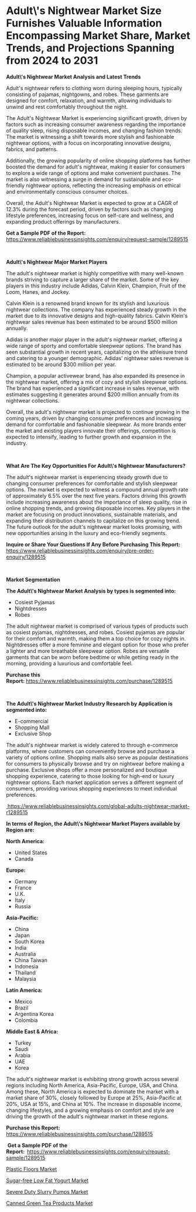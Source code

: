 <p><h1>Adult\'s Nightwear Market Size Furnishes Valuable Information Encompassing Market Share, Market Trends, and Projections Spanning from 2024 to 2031</h1></p><p><strong>Adult\'s Nightwear Market Analysis and Latest Trends</strong></p>
<p><p>Adult's nightwear refers to clothing worn during sleeping hours, typically consisting of pajamas, nightgowns, and robes. These garments are designed for comfort, relaxation, and warmth, allowing individuals to unwind and rest comfortably throughout the night.</p><p>The Adult's Nightwear Market is experiencing significant growth, driven by factors such as increasing consumer awareness regarding the importance of quality sleep, rising disposable incomes, and changing fashion trends. The market is witnessing a shift towards more stylish and fashionable nightwear options, with a focus on incorporating innovative designs, fabrics, and patterns.</p><p>Additionally, the growing popularity of online shopping platforms has further boosted the demand for adult's nightwear, making it easier for consumers to explore a wide range of options and make convenient purchases. The market is also witnessing a surge in demand for sustainable and eco-friendly nightwear options, reflecting the increasing emphasis on ethical and environmentally conscious consumer choices.</p><p>Overall, the Adult's Nightwear Market is expected to grow at a CAGR of 12.3% during the forecast period, driven by factors such as changing lifestyle preferences, increasing focus on self-care and wellness, and expanding product offerings by manufacturers.</p></p>
<p><strong>Get a Sample PDF of the Report:&nbsp;</strong> <a href="https://www.reliablebusinessinsights.com/enquiry/request-sample/1289515">https://www.reliablebusinessinsights.com/enquiry/request-sample/1289515</a></p>
<p>&nbsp;</p>
<p><strong>Adult\'s Nightwear Major Market Players</strong></p>
<p><p>The adult's nightwear market is highly competitive with many well-known brands striving to capture a larger share of the market. Some of the key players in this industry include Adidas, Calvin Klein, Champion, Fruit of the Loom, Hanes, and Jockey.</p><p>Calvin Klein is a renowned brand known for its stylish and luxurious nightwear collections. The company has experienced steady growth in the market due to its innovative designs and high-quality fabrics. Calvin Klein's nightwear sales revenue has been estimated to be around $500 million annually.</p><p>Adidas is another major player in the adult's nightwear market, offering a wide range of sporty and comfortable sleepwear options. The brand has seen substantial growth in recent years, capitalizing on the athleisure trend and catering to a younger demographic. Adidas' nightwear sales revenue is estimated to be around $300 million per year.</p><p>Champion, a popular activewear brand, has also expanded its presence in the nightwear market, offering a mix of cozy and stylish sleepwear options. The brand has experienced a significant increase in sales revenue, with estimates suggesting it generates around $200 million annually from its nightwear collections.</p><p>Overall, the adult's nightwear market is projected to continue growing in the coming years, driven by changing consumer preferences and increasing demand for comfortable and fashionable sleepwear. As more brands enter the market and existing players innovate their offerings, competition is expected to intensify, leading to further growth and expansion in the industry.</p></p>
<p>&nbsp;</p>
<p><strong>What Are The Key Opportunities For Adult\'s Nightwear Manufacturers?</strong></p>
<p><p>The adult's nightwear market is experiencing steady growth due to changing consumer preferences for comfortable and stylish sleepwear options. The market is expected to witness a compound annual growth rate of approximately 6.5% over the next five years. Factors driving this growth include increasing awareness about the importance of sleep quality, rise in online shopping trends, and growing disposable incomes. Key players in the market are focusing on product innovations, sustainable materials, and expanding their distribution channels to capitalize on this growing trend. The future outlook for the adult's nightwear market looks promising, with new opportunities arising in the luxury and eco-friendly segments.</p></p>
<p><strong>Inquire or Share Your Questions If Any Before Purchasing This Report:</strong> <a href="https://www.reliablebusinessinsights.com/enquiry/pre-order-enquiry/1289515">https://www.reliablebusinessinsights.com/enquiry/pre-order-enquiry/1289515</a></p>
<p>&nbsp;</p>
<p><strong>Market Segmentation</strong></p>
<p><strong>The Adult\'s Nightwear Market Analysis by types is segmented into:</strong></p>
<p><ul><li>Cosiest Pyjamas</li><li>Nightdresses</li><li>Robes</li></ul></p>
<p><p>The adult nightwear market is comprised of various types of products such as cosiest pyjamas, nightdresses, and robes. Cosiest pyjamas are popular for their comfort and warmth, making them a top choice for cozy nights in. Nightdresses offer a more feminine and elegant option for those who prefer a lighter and more breathable sleepwear option. Robes are versatile garments that can be worn before bedtime or while getting ready in the morning, providing a luxurious and comfortable feel.</p></p>
<p><strong>Purchase this Report:&nbsp;</strong><a href="https://www.reliablebusinessinsights.com/purchase/1289515">https://www.reliablebusinessinsights.com/purchase/1289515</a></p>
<p>&nbsp;</p>
<p><strong>The Adult\'s Nightwear Market Industry Research by Application is segmented into:</strong></p>
<p><ul><li>E-commercial</li><li>Shopping Mall</li><li>Exclusive Shop</li></ul></p>
<p><p>The adult's nightwear market is widely catered to through e-commerce platforms, where customers can conveniently browse and purchase a variety of options online. Shopping malls also serve as popular destinations for consumers to physically browse and try on nightwear before making a purchase. Exclusive shops offer a more personalized and boutique shopping experience, catering to those looking for high-end or luxury nightwear options. Each market application serves a different segment of consumers, providing various shopping experiences to meet individual preferences.</p></p>
<p><a href="https://www.reliablebusinessinsights.com/global-adults-nightwear-market-r1289515">&nbsp;https://www.reliablebusinessinsights.com/global-adults-nightwear-market-r1289515</a></p>
<p><strong>In terms of Region, the Adult\'s Nightwear Market Players available by Region are:</strong></p>
<p>
    <p> <strong> North America: </strong>
        <ul>
            <li>United States</li>
            <li>Canada</li>
        </ul>
        </p> 
    <p> <strong> Europe: </strong>
        <ul>
            <li>Germany</li>
            <li>France</li>
            <li>U.K.</li>
            <li>Italy</li>
            <li>Russia</li>
        </ul>
        </p> 
    <p> <strong> Asia-Pacific: </strong>
        <ul>
            <li>China</li>
            <li>Japan</li>
            <li>South Korea</li>
            <li>India</li>
            <li>Australia</li>
            <li>China Taiwan</li>
            <li>Indonesia</li>
            <li>Thailand</li>
            <li>Malaysia</li>
        </ul>
        </p> 
    <p> <strong> Latin America: </strong>
        <ul>
            <li>Mexico</li>
            <li>Brazil</li>
            <li>Argentina Korea</li>
            <li>Colombia</li>
        </ul>
        </p> 
    <p> <strong> Middle East & Africa: </strong>
        <ul>
            <li>Turkey</li>
            <li>Saudi</li>
            <li>Arabia</li>
            <li>UAE</li>
            <li>Korea</li>
        </ul>
    </p>
    </p>
<p><p>The adult's nightwear market is exhibiting strong growth across several regions including North America, Asia-Pacific, Europe, USA, and China. Among these, North America is expected to dominate the market with a market share of 30%, closely followed by Europe at 25%, Asia-Pacific at 20%, USA at 15%, and China at 10%. The increase in disposable income, changing lifestyles, and a growing emphasis on comfort and style are driving the growth of the adult's nightwear market in these regions.</p></p>
<p><strong>Purchase this Report: </strong><a href="https://www.reliablebusinessinsights.com/purchase/1289515">https://www.reliablebusinessinsights.com/purchase/1289515</a></p>
<p>&nbsp;<strong>Get a Sample PDF of the Report:&nbsp;&nbsp;</strong><a href="https://www.reliablebusinessinsights.com/enquiry/request-sample/1289515">https://www.reliablebusinessinsights.com/enquiry/request-sample/1289515</a></p>
<p><strong></strong></p>
<p><p><a href="https://github.com/whpnbwim9/Market-Research-Report-List-1/blob/main/plastic-floors-market.md">Plastic Floors Market</a></p><p><a href="https://issuu.com/reportprime-2/docs/sugar-free-low-fat-yogurt-market-size-2030.pptx">Sugar-free Low Fat Yogurt Market</a></p><p><a href="https://github.com/thereveren80/Market-Research-Report-List-1/blob/main/severe-duty-slurry-pumps-market.md">Severe Duty Slurry Pumps Market</a></p><p><a href="https://issuu.com/reportprime-2/docs/canned-green-tea-products-market-size-2030.pptx">Canned Green Tea Products Market</a></p></p>